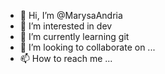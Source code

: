 - 👋 Hi, I’m @MarysaAndria
- 👀 I’m interested in dev
- 🌱 I’m currently learning git
- 💞️ I’m looking to collaborate on ...
- 📫 How to reach me ...

<!---
MarysaAndria/MarysaAndria is a ✨ special ✨ repository because its `README.md` (this file) appears on your GitHub profile.
You can click the Preview link to take a look at your changes.
--->
